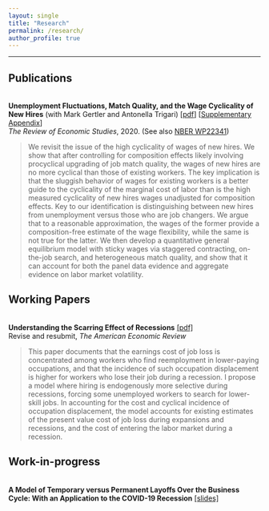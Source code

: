 ```yaml
---
layout: single
title: "Research"
permalink: /research/
author_profile: true
---
```

---
## Publications
<br/>**Unemployment Fluctuations, Match Quality, and the Wage Cyclicality of New Hires** (with Mark Gertler and Antonella Trigari) [[pdf](https://christopher-huckfeldt.github.io/files/GHT2019.pdf)] [[Supplementary Appendix](https://christopher-huckfeldt.github.io/files/GHT2019App.pdf)]<br/>
_The Review of Economic Studies_, 2020. (See also [NBER WP22341](https://www.nber.org/papers/w22341))
> We revisit the issue of the high cyclicality of wages of new hires.  We show that after controlling for composition effects likely involving procyclical upgrading of job match quality, the wages of new hires are no more cyclical than those of existing workers. The key implication is that the sluggish behavior of wages for existing workers is a better guide to the cyclicality of the marginal cost of labor than is the high measured cyclicality of new hires wages unadjusted for composition effects. Key to our identification is distinguishing between new hires from unemployment versus those who are job changers. We argue that to a reasonable approximation, the wages of the former provide a composition-free estimate of the wage flexibility, while the same is not true for the latter. We then develop a quantitative general equilibrium model with sticky wages via staggered contracting, on-the-job search, and heterogeneous match quality, and show that it can account for both the panel data evidence and aggregate evidence on labor market volatility.



## Working Papers

<br/>**Understanding the Scarring Effect of Recessions** [[pdf]](https://christopher-huckfeldt.github.io/files/UTSEOR.pdf)<br/>
Revise and resubmit, _The American Economic Review_
> This paper documents that the earnings cost of job loss is concentrated among workers who find reemployment in lower-paying occupations, and that the incidence of such occupation displacement is higher for workers who lose their job during a recession. I propose a model where hiring is endogenously more selective during recessions, forcing some unemployed workers to search for lower-skill jobs. In accounting for the cost and cyclical incidence of occupation displacement, the model accounts for existing estimates of the present value cost of job loss during expansions and recessions, and the cost of entering the labor market during a recession.

## Work-in-progress

<br/>**A Model of Temporary versus Permanent Layoffs Over the Business Cycle:
With an Application to the COVID-19 Recession** [[slides]](https://christopher-huckfeldt.github.io/files/GHT2-slides.pdf)<br/>

